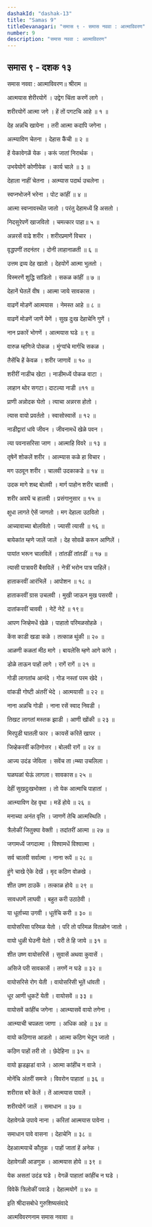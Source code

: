 ```yaml
---
dashakId: "dashak-13"
title: "Samas 9"
titleDevanagari: "समास ९ - समास नववा : आत्माविवरण"
number: 9
description: "समास नववा : आत्माविवरण"
---
```


## समास ९ - दशक १३

समास नववा : आत्माविवरण॥ श्रीराम ॥

आत्मयास शेरीरयोगें । उद्वेग चिंता करणें लागे ।

शरीरयोगें आत्मा जगे । हें तों पगटचि आहे ॥ १ ॥

देह अन्नचि खायेना । तरी आत्मा कदापि जगेना ।

अत्म्याविण चेतना । देहास कैंची ॥ २ ॥

हें येकावेगळें येक । करूं जातां निरार्थक ।

उभयेयोगें कोणीयेक । कार्य चाले ॥ ३ ॥

देहाला नाहीं चेतना । अत्म्यास पदार्थ उचलेना ।

स्वप्नभोजनें भरेना । पोट कांहीं ॥ ४ ॥

आत्मा स्वप्नावस्थेंत जातो । परंतु देहामध्यें हि असतो ।

निदसुरेपणें खाजवितो । चमत्कार पाहा॥ ५ ॥

अन्नरसें वाढे शरीर । शरीरप्रमाणें विचार ।

वृद्धपणीं तदनंतर । दोनी लाहानाळती ॥ ६ ॥

उत्तम द्रव्य देह खातो । देहयोगें आत्मा भुलतो ।

विस्मरणें शुद्धि सांडितो । सकळ कांहीं ॥ ७ ॥

देहानें घेतलें वीष । आत्मा जाये सावकास ।

वाढणें मोडणें आत्मयास । नेमस्त आहे ॥ ८ ॥

वाढणें मोडणें जाणें येणें । सुख दुःख देहाचेनि गुणें ।

नान प्रकारें भोगणें । आत्मयास घडे ॥ ९ ॥

वारुळ म्हणिजे पोकळ । मुंग्यांचे मार्गचि सकळ ।

तैसेंचि हें केवळ । शरीर जाणावें ॥ १० ॥

शरीरीं नाडीच खेटा । नाडीमध्यें पोकळ वाटा ।

लाहान थोर सगटा। दाटल्या नाडी ॥११ ॥

प्राणी अन्नोदक घेतो । त्याचा अन्नरस होतो ।

त्यास वायो प्रवर्ततो । स्वासोस्वासें ॥ १२ ॥

नाडीद्वारां धांवे जीवन । जीवनामधें खेळे पवन ।

त्या पवनासरिसा जाण । आत्माहि विवरे ॥ १३ ॥

तृषेनें शोकलें शरीर । आत्म्यास कळे हा विचार ।

मग उठवून शरीर । चालवी उदकाकडे ॥ १४ ॥

उदक मागे शब्द बोलवी । मार्ग पाहोन शरीर चालवी ।

शरीर अवघें च हालवी । प्रसंगानुसार ॥ १५ ॥

क्षुधा लागते ऐसें जाणतो । मग देहाला उठवितो ।

आच्यावाच्या बोलवितो । ज्यासी त्यासी ॥ १६ ॥

बायेकांत म्हणे जालें जालें । देह सोवळें करून आणिलें ।

पायांत भरून चालविलें । तांतडीं तांतडीं ॥ १७ ॥

त्यासी पात्रावरी बैसविलें । नेत्रीं भरोन पात्र पाहिलें।

हाताकरवीं आरंभिलें । आपोशन ॥ १८ ॥

हाताकरवीं ग्रास उचलवी । मुखी जाऊन मुख पसरवी ।

दातांकरवीं चाववी । नेटें नेटें ॥ १९॥

आपण जिव्हेमधें खेळे । पाहातो परिमळसोहळे ।

केंस काडी खडा कळे । तत्काळ थुंकी ॥ २० ॥

आळणी कळतां मीठ मागे । बायलेसि म्हणे आगे कांगे ।

डोळे ताऊन पाहों लागे । रागें रागें ॥ २१ ॥

गोडी लागतांच आनंदे । गोड नस्तां परम खेदे ।

वांकडी गोष्टी अंतरीं भेदे । आत्मयासी ॥ २२ ॥

नाना अन्नचि गोडी । नाना रसें स्वाद निवडी ।

तिखट लागतां मस्तक झाडी । आणी खोंकी ॥ २३ ॥

मिरपुडी घातली फार । कायसें करितें खापर ।

जिव्हेकरवीं कठिणोत्तर । बोलवी रागें ॥ २४ ॥

आज्य उदंड जेविला । सवेंच ता।म्ब्या उचलिला ।

घळघळां घेऊं लागला। सावकास॥ २५ ॥

देहीं सुखदुःखभोक्ता । तो येक आत्माचि पाहातां ।

आत्म्याविण देह वृथा । मडें होये ॥ २६ ॥

मनाच्या अनंत वृत्ति । जाणणें तेचि आत्मस्थिति ।

त्रैलोकीं जितुक्या वेक्ती । तदांतरीं आत्मा ॥ २७ ॥

जगामध्यें जगदात्मा । विश्वामधें विश्वात्मा ।

सर्व चालवी सर्वात्मा । नाना रूपें ॥ २८ ॥

हुंगे चाखे ऐके देखें । मृद कठिण वोळखे ।

शीत उष्ण ठाउकें । तत्काळ होये ॥ २९ ॥

सावधपणें लाघवी । बहुत करी उठाठेवी ।

या धूर्ताच्या उगवी । धूर्तचि करी ॥ ३० ॥

वायोसरिसा परिमळ येतो । परि तो परिमळ वितळोन जातो ।

वायो धुळी घेउनी येतो । परी ते हि जाये ॥ ३१ ॥

शीत उष्ण वायोसरिसें । सुवासें अथवा कुवासें ।

असिजे परी सावकासें । तगणें न घडे ॥ ३२ ॥

वायोसरिसे रोग येती । वायोसरिसी भूतें धांवती ।

धूर आणी धुकटें येती । वायोसवें ॥ ३३ ॥

वायोसवें कांहींच जगेना । आत्म्यासवें वायो तगेना ।

आत्म्याची चपळता जाणा । अधिक आहे ॥ ३४ ॥

वायो कठिणास आडतो । आत्मा कठिण भेदून जातो ।

कठिण पाहों तरी तो । छेदेहिना ॥ ३५ ॥

वायो झडझडां वाजे । आत्मा कांहींच न वाजे ।

मोनेंचि अंतरीं समजे । विवरोन पाहातां ॥ ३६ ॥

शरीरास बरें केलें । तें आत्मयास पावलें ।

शरीरयोगें जालें । समाधान ॥ ३७ ॥

देहावेगळे उपाये नाना । करितां आत्मयास पावेना ।

समाधान पावे वासना । देहाचेनि ॥ ३८ ॥

देहआत्मयाचें कौतुक । पाहों जातां हें अनेक ।

देहावेगळी आडणुक । आत्मयास होये ॥ ३९ ॥

येक असतां उदंड घडे । वेगळें पाहातां कांहींच न घडे ।

विवेकें त्रिलोकीं पवाडे । देहात्मयोगें ॥ ४० ॥

इति श्रीदासबोधे गुरुशिष्यसंवादे

आत्मविवरणनाम समास नवावा ॥